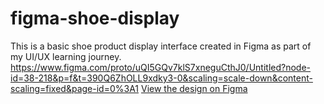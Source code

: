 # figma-shoe-display
This is a basic shoe product display interface created in Figma as part of my UI/UX learning journey.
https://www.figma.com/proto/uQI5GQv7klS7xneguCthJ0/Untitled?node-id=38-218&p=f&t=390Q6ZhOLL9xdky3-0&scaling=scale-down&content-scaling=fixed&page-id=0%3A1
[View the design on Figma](https://www.figma.com/proto/uQI5GQv7klS7xneguCthJ0/Untitled?node-id=38-218&p=f&t=390Q6ZhOLL9xdky3-0&scaling=scale-down&content-scaling=fixed&page-id=0%3A1)

